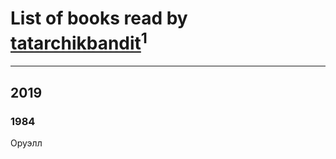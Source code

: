 # List of books read by [tatarchikbandit](http://vk.com/id104025550)<sup>1</sup>
---

## 2019

### 1984
Оруэлл



